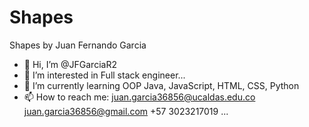 # Shapes
 Shapes by Juan Fernando Garcia
 
- 👋 Hi, I’m @JFGarciaR2
- 👀 I’m interested in Full stack engineer...
- 🌱 I’m currently learning OOP Java, JavaScript, HTML, CSS, Python
- 📫 How to reach me: juan.garcia36856@ucaldas.edu.co juan.garcia36856@gmail.com +57 3023217019 ...
 

